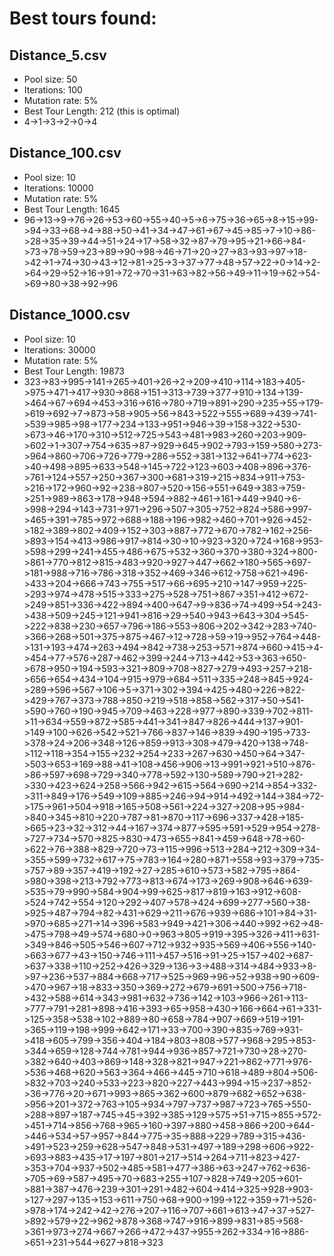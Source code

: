 # Best tours found:

## Distance_5.csv
 * Pool size: 50
 * Iterations: 100
 * Mutation rate: 5%
 * Best Tour Length: 212 (this is optimal)
 * 4->1->3->2->0->4
   
## Distance_100.csv
 * Pool size: 10
 * Iterations: 10000
 * Mutation rate: 5%
 * Best Tour Length: 1645
 * 96->13->9->76->26->53->60->55->40->5->6->75->36->65->8->15->99->94->33->68->4->88->50->41->34->47->61->67->45->85->7->10->86->28->35->39->44->51->24->17->58->32->87->79->95->21->66->84->73->78->59->23->89->90->98->46->71->20->27->83->93->97->18->42->1->74->30->43->12->81->25->3->37->77->48->57->22->0->14->2->64->29->52->16->91->72->70->31->63->82->56->49->11->19->62->54->69->80->38->92->96

## Distance_1000.csv
 * Pool size: 10
 * Iterations: 30000
 * Mutation rate: 5%
 * Best Tour Length: 19873
 * 323->83->995->141->265->401->26->2->209->410->114->183->405->975->471->417->930->868->151->313->739->377->910->134->139->464->67->694->453->316->616->780->719->891->290->235->55->179->619->692->7->873->58->905->56->843->522->555->689->439->741->539->985->98->177->234->133->951->946->39->158->322->530->673->46->170->310->512->725->543->481->983->260->203->909->602->1->307->754->635->87->929->645->902->793->159->580->273->964->860->706->726->779->286->552->381->132->641->774->623->40->498->895->633->548->145->722->123->603->408->896->376->761->124->557->250->367->300->681->319->215->834->911->753->216->172->960->92->238->807->520->156->551->649->383->759->251->989->863->178->948->594->882->461->161->449->940->6->998->294->143->731->971->296->507->305->752->824->586->997->465->391->785->972->688->188->196->982->460->701->926->452->182->389->802->409->152->303->887->772->670->782->162->256->893->154->413->986->917->814->30->10->923->320->724->168->953->598->299->241->455->486->675->532->360->370->380->324->800->861->770->812->815->483->920->927->447->662->180->565->697->181->988->716->786->318->352->469->346->612->758->621->496->433->204->666->743->755->517->66->695->210->147->959->225->293->974->478->515->333->275->528->751->867->351->412->672->249->851->336->422->894->400->647->9->836->74->499->54->243->438->509->245->121->941->816->29->540->943->643->304->545->222->838->230->657->796->186->553->806->202->342->283->740->366->268->501->375->875->467->12->728->59->19->952->764->448->131->193->474->263->494->842->738->253->571->874->660->415->4->454->77->576->287->462->399->244->713->442->53->363->650->678->950->194->593->321->809->708->827->279->493->257->218->656->654->434->104->915->979->684->511->335->248->845->924->289->596->567->106->5->371->302->394->425->480->226->822->429->767->373->788->850->219->518->858->562->317->50->541->590->760->190->945->709->463->228->977->890->339->702->811->11->634->559->872->585->441->341->847->826->444->137->901->149->100->626->542->521->766->837->146->839->490->195->733->378->24->206->348->126->859->913->308->479->420->138->748->112->118->354->155->232->254->233->267->630->450->64->347->503->653->169->88->41->108->456->906->13->991->921->510->876->86->597->698->729->340->778->592->130->589->790->21->282->330->423->624->258->566->942->615->564->690->214->854->332->311->849->176->549->109->885->246->94->914->492->144->384->72->175->961->504->918->165->508->561->224->327->208->95->984->840->345->810->220->787->81->870->117->696->337->428->185->665->23->32->312->44->167->374->877->595->591->529->954->278->727->734->570->825->830->473->655->841->459->648->78->60->622->76->388->829->720->73->115->996->513->284->212->309->34->355->599->732->617->75->783->164->280->871->558->93->379->735->757->89->357->419->192->27->285->610->573->582->795->864->980->398->213->792->773->813->674->173->269->908->646->639->535->79->990->584->904->99->625->817->819->163->912->608->524->742->554->120->292->407->578->424->699->277->560->38->925->487->794->82->431->629->211->676->939->686->101->84->31->970->685->271->14->396->583->949->421->306->440->992->62->48->475->798->49->574->680->0->963->805->919->395->326->411->631->349->846->505->546->607->712->932->935->569->406->556->140->663->677->43->150->746->111->457->516->91->25->157->402->687->637->338->110->252->426->329->136->3->488->314->484->933->8->97->236->537->884->668->717->525->969->96->52->938->90->609->470->967->18->833->350->369->272->679->691->500->756->718->432->588->614->343->981->632->736->142->103->966->261->113->777->791->281->898->416->393->65->958->430->166->664->61->331->125->358->538->102->889->80->658->784->907->669->519->191->365->119->198->999->642->171->33->700->390->835->769->931->418->605->799->356->404->184->803->808->577->968->295->853->344->659->128->744->781->944->936->857->721->730->28->270->382->640->403->869->148->328->821->947->221->862->771->976->536->468->620->563->364->466->445->710->618->489->804->506->832->703->240->533->223->820->227->443->994->15->237->852->36->776->20->671->993->865->362->600->879->682->652->638->956->201->372->763->105->934->797->737->987->723->765->550->288->897->187->745->45->392->385->129->575->51->715->855->572->451->714->856->768->965->160->397->880->458->866->200->644->446->534->57->957->844->775->35->888->229->789->315->436->491->523->259->628->547->848->531->497->189->298->606->922->693->883->435->17->197->801->217->514->264->711->823->427->353->704->937->502->485->581->477->386->63->247->762->636->705->69->587->495->70->683->255->107->828->749->205->601->881->387->476->239->301->291->482->604->414->325->928->903->127->297->135->153->611->750->68->900->199->122->359->71->526->978->174->242->42->276->207->116->707->661->613->47->37->527->892->579->22->962->878->368->747->916->899->831->85->568->361->973->274->667->266->472->437->955->262->334->16->886->651->231->544->627->818->323
